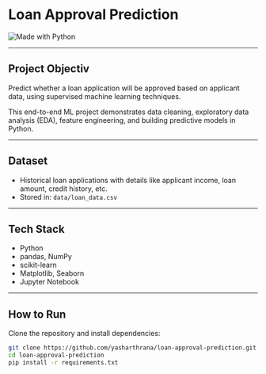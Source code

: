 # Loan Approval Prediction

![Made with Python](https://img.shields.io/badge/Made%20with-Python-blue?logo=python)

---

## Project Objectiv
Predict whether a loan application will be approved based on applicant data, using supervised machine learning techniques.

This end-to-end ML project demonstrates data cleaning, exploratory data analysis (EDA), feature engineering, and building predictive models in Python.

---

## Dataset
- Historical loan applications with details like applicant income, loan amount, credit history, etc.
- Stored in: `data/loan_data.csv`

---

## Tech Stack
- Python
- pandas, NumPy
- scikit-learn
- Matplotlib, Seaborn
- Jupyter Notebook

---

## How to Run
Clone the repository and install dependencies:

```bash
git clone https://github.com/yasharthrana/loan-approval-prediction.git
cd loan-approval-prediction
pip install -r requirements.txt
